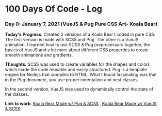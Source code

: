 # 100 Days Of Code - Log

### Day 0: January 7, 2021 (VueJS & Pug Pure CSS Art- Koala Bear)

**Today's Progress**: Created 2 versions of a Koala Bear I coded in pure CSS. The first version is made with SCSS and Pug. The other is a VueJS animation.
I learned how to use SCSS & Pug preprocessors together, the basics of VueJS and a lot more about different CSS properties to create smooth animations and gradients.

**Thoughts:** SCSS was used to create variables for the shapes and colors which made the code reusable and easily structured. Pug is a template engine for Nodejs that compiles to HTML. What I found fascinating was that in the Pug document, you use proper indentation and nest classes.

In the second version, VueJS was used to dynamically control the state of the classes.

**Link to work:** [Koala Bear Made w/ Pug & SCSS](https://codepen.io/cyberbarbie/pen/BaLPBaw)
, [Koala Bear Made w/ VueJS & SCSS](https://codepen.io/cyberbarbie/pen/QWKxxNV)
